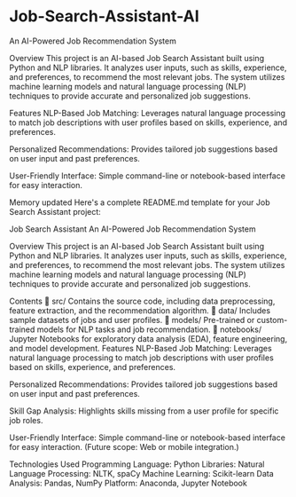 # Job-Search-Assistant-AI
An AI-Powered Job Recommendation System


Overview
This project is an AI-based Job Search Assistant built using Python and NLP libraries. It analyzes user inputs, such as skills, experience, and preferences, to recommend the most relevant jobs. The system utilizes machine learning models and natural language processing (NLP) techniques to provide accurate and personalized job suggestions.

Features
NLP-Based Job Matching:
Leverages natural language processing to match job descriptions with user profiles based on skills, experience, and preferences.

Personalized Recommendations:
Provides tailored job suggestions based on user input and past preferences.

User-Friendly Interface:
Simple command-line or notebook-based interface for easy interaction. 


Memory updated
Here's a complete README.md template for your Job Search Assistant project:

Job Search Assistant
An AI-Powered Job Recommendation System

Overview
This project is an AI-based Job Search Assistant built using Python and NLP libraries. It analyzes user inputs, such as skills, experience, and preferences, to recommend the most relevant jobs. The system utilizes machine learning models and natural language processing (NLP) techniques to provide accurate and personalized job suggestions.

Contents
📂 src/
Contains the source code, including data preprocessing, feature extraction, and the recommendation algorithm.
📂 data/
Includes sample datasets of jobs and user profiles.
📂 models/
Pre-trained or custom-trained models for NLP tasks and job recommendation.
📂 notebooks/
Jupyter Notebooks for exploratory data analysis (EDA), feature engineering, and model development.
Features
NLP-Based Job Matching:
Leverages natural language processing to match job descriptions with user profiles based on skills, experience, and preferences.

Personalized Recommendations:
Provides tailored job suggestions based on user input and past preferences.

Skill Gap Analysis:
Highlights skills missing from a user profile for specific job roles.

User-Friendly Interface:
Simple command-line or notebook-based interface for easy interaction. (Future scope: Web or mobile integration.)

Technologies Used
Programming Language: Python
Libraries:
Natural Language Processing: NLTK, spaCy
Machine Learning: Scikit-learn
Data Analysis: Pandas, NumPy
Platform: Anaconda, Jupyter Notebook
